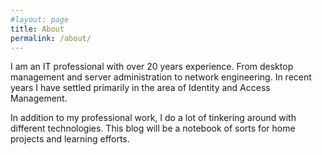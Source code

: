 ```yaml
---
#layout: page
title: About
permalink: /about/
---
```


I am an IT professional with over 20 years experience. From desktop management and server administration to network engineering. In recent years I have settled primarily in the area of Identity and Access Management. 

In addition to my professional work, I do a lot of tinkering around with different technologies. This blog will be a notebook of sorts for home projects and learning efforts. 